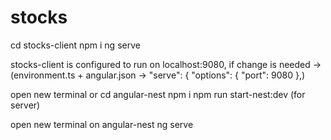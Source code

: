 # stocks
cd stocks-client
npm i
ng serve

stocks-client is configured to run on localhost:9080, if change is needed -> (environment.ts + angular.json -> "serve": {
          "options": {
            "port": 9080
          },)

open new terminal  or cd angular-nest
npm i
npm run start-nest:dev    (for server)

open new terminal on angular-nest
ng serve   


